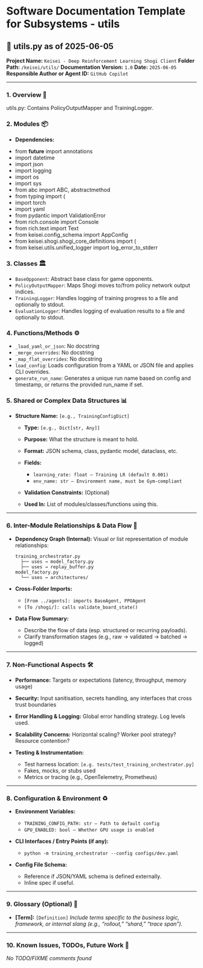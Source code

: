 # Software Documentation Template for Subsystems - utils

## 📘 utils.py as of 2025-06-05

**Project Name:** `Keisei - Deep Reinforcement Learning Shogi Client`
**Folder Path:** `/keisei/utils/`
**Documentation Version:** `1.0`
**Date:** `2025-06-05`
**Responsible Author or Agent ID:** `GitHub Copilot`

---

### 1. Overview 📜

utils.py: Contains PolicyOutputMapper and TrainingLogger.
### 2. Modules 📦

* **Dependencies:**
- from __future__ import annotations
- import datetime
- import json
- import logging
- import os
- import sys
- from abc import ABC, abstractmethod
- from typing import (
- import torch
- import yaml
- from pydantic import ValidationError
- from rich.console import Console
- from rich.text import Text
- from keisei.config_schema import AppConfig
- from keisei.shogi.shogi_core_definitions import (
- from keisei.utils.unified_logger import log_error_to_stderr
### 3. Classes 🏛️

- `BaseOpponent`: Abstract base class for game opponents.
- `PolicyOutputMapper`: Maps Shogi moves to/from policy network output indices.
- `TrainingLogger`: Handles logging of training progress to a file and optionally to stdout.
- `EvaluationLogger`: Handles logging of evaluation results to a file and optionally to stdout.
### 4. Functions/Methods ⚙️

- `_load_yaml_or_json`: No docstring
- `_merge_overrides`: No docstring
- `_map_flat_overrides`: No docstring
- `load_config`: Loads configuration from a YAML or JSON file and applies CLI overrides.
- `generate_run_name`: Generates a unique run name based on config and timestamp, or returns the provided run_name if set.
### 5. Shared or Complex Data Structures 📊

* **Structure Name:** `[e.g., TrainingConfigDict]`

  * **Type:** `[e.g., Dict[str, Any]]`
  * **Purpose:** What the structure is meant to hold.
  * **Format:** JSON schema, class, pydantic model, dataclass, etc.
  * **Fields:**

    * `learning_rate: float – Training LR (default 0.001)`
    * `env_name: str – Environment name, must be Gym-compliant`
  * **Validation Constraints:** (Optional)
  * **Used In:** List of modules/classes/functions using this.

---

### 6. Inter-Module Relationships & Data Flow 🔄

* **Dependency Graph (Internal):**
  Visual or list representation of module relationships:

  ```
  training_orchestrator.py
    ├── uses → model_factory.py
    ├── uses → replay_buffer.py
  model_factory.py
    └── uses → architectures/
  ```

* **Cross-Folder Imports:**

  * `[From ../agents]: imports BaseAgent, PPOAgent`
  * `[To /shogi/]: calls validate_board_state()`

* **Data Flow Summary:**

  * Describe the flow of data (esp. structured or recurring payloads).
  * Clarify transformation stages (e.g., raw → validated → batched → logged)

---

### 7. Non-Functional Aspects 🛠️

* **Performance:**
  Targets or expectations (latency, throughput, memory usage)

* **Security:**
  Input sanitisation, secrets handling, any interfaces that cross trust boundaries

* **Error Handling & Logging:**
  Global error handling strategy. Log levels used.

* **Scalability Concerns:**
  Horizontal scaling? Worker pool strategy? Resource contention?

* **Testing & Instrumentation:**

  * Test harness location: `[e.g. tests/test_training_orchestrator.py]`
  * Fakes, mocks, or stubs used
  * Metrics or tracing (e.g., OpenTelemetry, Prometheus)

---

### 8. Configuration & Environment ♻️

* **Environment Variables:**

  * `TRAINING_CONFIG_PATH: str – Path to default config`
  * `GPU_ENABLED: bool – Whether GPU usage is enabled`

* **CLI Interfaces / Entry Points (if any):**

  * `python -m training_orchestrator --config configs/dev.yaml`

* **Config File Schema:**

  * Reference if JSON/YAML schema is defined externally.
  * Inline spec if useful.

---

### 9. Glossary (Optional) 📖

* **\[Term]:** `[Definition]`
  *Include terms specific to the business logic, framework, or internal slang (e.g., “rollout,” “shard,” “trace span”).*

---

### 10. Known Issues, TODOs, Future Work 🧭

*No TODO/FIXME comments found*
